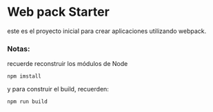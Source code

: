 # Web pack Starter
este es el proyecto inicial para crear aplicaciones utilizando webpack.

### Notas:
recuerde reconstruir los módulos de Node
```
npm imstall
```
y para construir el build, recuerden:
```
npm run build
```